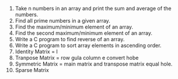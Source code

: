 1. Take n numbers in an array and print the sum and average of the numbers.
2. Find all prime numbers in a given array.
3. Find the maximum/minimum element of an array.
4. Find the second maximum/minimum element of an array.
5. Write a C program to find reverse of an array.
6. Write a C program to sort array elements in ascending order.
7. Identity Matrix = I
8. Tranpose Matrix = row gula column e convert hobe
9. Symmetric Matrix = main matrix and transpose matrix equal hole.
10. Sparse Matrix